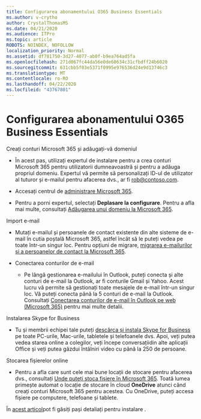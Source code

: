 ```yaml
---
title: Configurarea abonamentului O365 Business Essentials
ms.author: v-crytho
author: CrystalThomasMS
ms.date: 04/21/2020
ms.audience: ITPro
ms.topic: article
ROBOTS: NOINDEX, NOFOLLOW
localization_priority: Normal
ms.assetid: df781750-3d27-4077-ab0f-b9ea764ad5fa
ms.openlocfilehash: 271d067fc44da56e0de60634c31cfbdff24b6020
ms.sourcegitcommit: 631cbb5f03e5371f0995e976536d24e9d13746c3
ms.translationtype: MT
ms.contentlocale: ro-RO
ms.lasthandoff: 04/22/2020
ms.locfileid: "43767801"
---
```

# <a name="setting-up-your-o365-business-essentials-subscription"></a>Configurarea abonamentului O365 Business Essentials

Creați conturi Microsoft 365 și adăugați-vă domeniul
  
- În acest pas, utilizați expertul de instalare pentru a crea conturi Microsoft 365 pentru utilizatorii dumneavoastră și pentru a adăuga propriul domeniu. Expertul vă permite să personalizați ID-ul de utilizator al tuturor și e-mailul pentru afacerea dvs., ar fi [rob@contoso.com](mailto:rob@contoso.com).
    
- Accesați centrul de [administrare Microsoft 365](https://login.partner.microsoftonline.cn/).
    
- Pentru a porni expertul, selectați **Deplasare la configurare**. Pentru a afla mai multe, consultați [Adăugarea unui domeniu la Microsoft 365](https://docs.microsoft.com/office365/admin/setup/add-domain).
    
Import e-mail
  
- Mutați e-mailul și persoanele de contact existente din alte sisteme de e-mail în cutia poștală Microsoft 365, astfel încât să le puteți vedea pe toate într-un singur loc. Pentru opțiuni de migrare, [migrarea e-mailurilor și a persoanelor de contact la Microsoft 365](https://docs.microsoft.com/office365/admin/setup/migrate-email-and-contacts-admin).
    
- Conectarea conturilor de e-mail
    
  - Pe lângă gestionarea e-mailului în Outlook, puteți conecta și alte conturi de e-mail la Outlook, ar fi conturile Gmail și Yahoo. Acest lucru vă permite să gestionați toate mesajele de e-mail într-un singur loc. Vă puteți conecta până la 5 conturi de e-mail la Outlook. Consultați [Conectarea conturilor de e-mail în Outlook pe web (Microsoft 365)](https://support.office.com/Article/Connect-email-accounts-in-Outlook-on-the-web-Office-365-d7012ff0-924f-4f78-8aca-c3912d886c4d) pentru mai multe detalii. 
    
Instalarea Skype for Business
  
- Tu și membrii echipei tale puteți [descărca și instala Skype for Business](https://support.office.com/Article/download-and-install-Skype-for-Business-8a0d4da8-9d58-44f9-9759-5c8f340cb3fb) pe toate PC-urile, Mac-urile, tabletele și telefoanele dvs. Apoi, veți putea vedea starea online a colegilor, veți începe conversațiidin alte aplicații Office și veți putea găzdui întâlniri video cu până la 250 de persoane. 
    
Stocarea fișierelor online
  
- Pentru a afla care sunt cele mai bune locații de stocare pentru afacerea dvs., consultați [Unde puteți stoca fișiere în Microsoft 365](https://support.office.com/article/c7c20284-bc94-47f4-9728-d28e9daf0790.aspx). Toată lumea primește automat o locație de stocare în cloud **OneDrive** atunci când creați conturi Microsoft 365 pentru acestea. Cu OneDrive, puteți accesa fișiere pe computere, telefoane și tablete. 
    
În [acest articol](https://docs.microsoft.com/office365/admin/setup/setup)pot fi găsiți pași detaliați pentru instalare .
  

